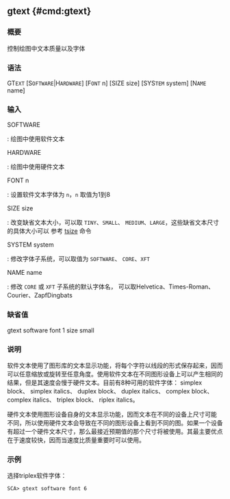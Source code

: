 ## gtext {#cmd:gtext}

### 概要

控制绘图中文本质量以及字体

### 语法

GT`EXT` \[S`OFTWARE`|H`ARDWARE`\] \[F`ONT` n\] \[SIZE size\] \[SYS`TEM`
system\] \[N`AME` name\]

### 输入

SOFTWARE

:   绘图中使用软件文本

HARDWARE

:   绘图中使用硬件文本

FONT n

:   设置软件文本字体为 `n`，`n` 取值为1到8

SIZE size

:   改变缺省文本大小，可以取 `TINY`、`SMALL`、
    `MEDIUM`、`LARGE`，这些缺省文本尺寸的具体大小可以 参考
    [tsize](/commands/tsize.md) 命令

SYSTEM system

:   修改字体子系统，可以取值为 `SOFTWARE`、 `CORE`、`XFT`

NAME name

:   修改 `CORE` 或 `XFT` 子系统的默认字体名，
    可以取Helvetica、Times-Roman、Courier、ZapfDingbats

### 缺省值

gtext software font 1 size small

### 说明

软件文本使用了图形库的文本显示功能，将每个字符以线段的形式保存起来，因而
可以任意缩放或旋转至任意角度。使用软件文本在不同图形设备上可以产生相同的
结果，但是其速度会慢于硬件文本。目前有8种可用的软件字体： simplex
block、 simplex italics、 duplex block、 duplex italics、 complex
block、 complex italics、 triplex block、 riplex italics。

硬件文本使用图形设备自身的文本显示功能，因而文本在不同的设备上尺寸可能
不同，所以使用硬件文本会导致在不同的图形设备上看到不同的图。如果一个设备
有超过一个硬件文本尺寸，那么最接近预期值的那个尺寸将被使用。其最主要优点
在于速度较快，因而当速度比质量重要时可以使用。

### 示例

选择triplex软件字体：

``` {.bash}
SCA> gtext software font 6
```
